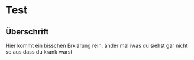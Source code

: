 # Test
## Überschrift 
Hier kommt ein bisschen Erklärung rein. 
änder mal iwas
du siehst gar nicht so aus dass du krank warst 